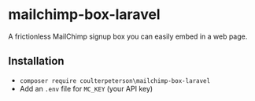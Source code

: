 # mailchimp-box-laravel

A frictionless MailChimp signup box you can easily embed in a web page.

## Installation

* `composer require coulterpeterson\mailchimp-box-laravel`
* Add an `.env` file for `MC_KEY` (your API key)